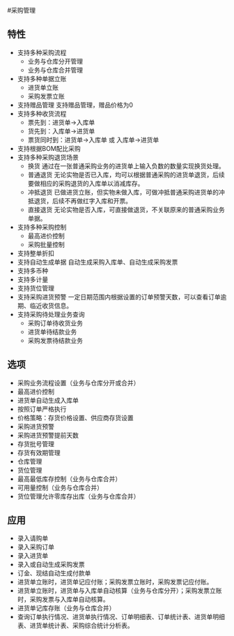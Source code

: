 #采购管理

## 特性
+ 支持多种采购流程
  - 业务与仓库分开管理
  - 业务与仓库合并管理
+ 支持多种单据立账
  - 进货单立账
  - 采购发票立账
+ 支持赠品管理
  支持赠品管理，赠品价格为0
+ 支持多种收货流程
  - 票先到：进货单→入库单
  - 货先到：入库单→进货单
  - 票货同时到：进货单→入库单 或 入库单→进货单
+ 支持根据BOM配比采购
+ 支持多种采购退货场景
  - 换货
    通过在一张普通采购业务的进货单上输入负数的数量实现换货处理。
  - 普通退货
    无论实物是否已入库，均可以根据普通采购的进货单退货，后续要做相应的采购退货的入库单以消减库存。
  - 冲抵退货
    已做进货立账，但实物未做入库，可做冲抵普通采购进货单的冲抵退货，后续不再做红字入库和开票。
  - 直接退货
    无论实物是否入库，可直接做退货，不关联原来的普通采购业务单据。
+ 支持多种采购控制
  - 最高进价控制
  - 采购批量控制
+ 支持整单折扣
+ 支持自动生成单据
  自动生成采购入库单、自动生成采购发票
+ 支持多币种
+ 支持多计量
+ 支持货位管理
+ 支持采购进货预警
  一定日期范围内根据设置的订单预警天数，可以查看订单逾期、临近收货信息。
+ 支持采购待处理业务查询
  - 采购订单待收货业务
  - 进货单待结款业务
  - 采购发票待结款业务

## 选项
+ 采购业务流程设置（业务与仓库分开或合并）
+ 最高进价控制
+ 进货单自动生成入库单
+ 按照订单严格执行
+ 价格策略：存货价格设置、供应商存货设置
+ 采购进货预警
+ 采购进货预警提前天数
+ 存货批号管理
+ 存货有效期管理
+ 仓库管理
+ 货位管理
+ 最高最低库存控制（业务与仓库合并）
+ 可用量控制（业务与仓库合并）
+ 货位管理允许零库存出库（业务与仓库合并）

## 应用
+ 录入请购单
+ 录入采购订单
+ 录入进货单
+ 录入或自动生成采购发票
+ 订金、现结自动生成付款单
+ 进货单立账时，进货单记应付账；采购发票立账时，采购发票记应付账。
+ 进货单立账时，进货单与入库单自动核算（业务与仓库分开）；采购发票立账时，采购发票与入库单自动核算。
+ 进货单记库存账（业务与仓库合并）
+ 查询订单执行情况、进货单执行情况、订单明细表、订单统计表、进货单明细表、进货单统计表、采购综合统计分析表。
